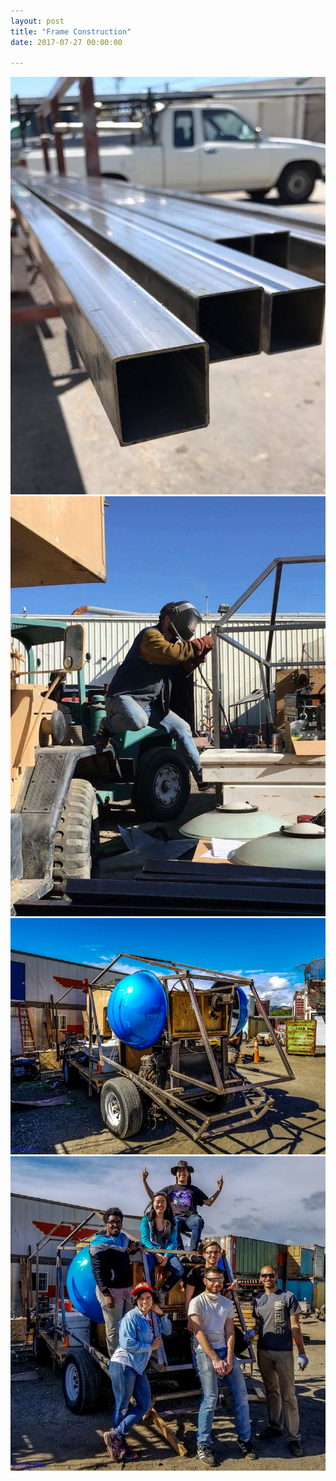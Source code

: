 ```yaml
---
layout: post
title: "Frame Construction"
date: 2017-07-27 00:00:00

---
```


<span class="image main"><img src="/images/frame1.jpg" alt="" /></span>
<span class="image main"><img src="/images/frame2.jpg" alt="" /></span>
<span class="image main"><img src="/images/frame3.jpg" alt="" /></span>
<span class="image main"><img src="/images/frame4.jpg" alt="" /></span>

